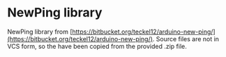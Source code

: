 # NewPing library

NewPing library from [https://bitbucket.org/teckel12/arduino-new-ping/](https://bitbucket.org/teckel12/arduino-new-ping/). Source files are not in VCS form, so the have been copied from the provided .zip file.

